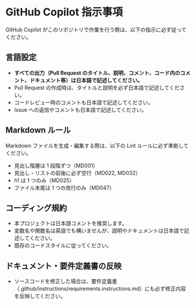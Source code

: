 # GitHub Copilot 指示事項

GitHub Copilot がこのリポジトリで作業を行う際は、以下の指示に必ず従ってください。

## 言語設定

- **すべての出力（Pull Request のタイトル、説明、コメント、コード内のコメント、ドキュメント等）は日本語で記述してください。**
- Pull Request の作成時は、タイトルと説明を必ず日本語で記述してください。
- コードレビュー時のコメントも日本語で記述してください。
- Issue への返信やコメントも日本語で記述してください。

## Markdown ルール

Markdown ファイルを生成・編集する際は、以下の Lint ルールに必ず準拠してください。

- 見出し階層は 1 段階ずつ（MD001）
- 見出し・リストの前後に必ず空行（MD022, MD032）
- h1 は 1 つのみ（MD025）
- ファイル末尾は 1 つの改行のみ（MD047）

## コーディング規約

- 本プロジェクトは日本語コメントを推奨します。
- 変数名や関数名は英語でも構いませんが、説明やドキュメントは日本語で記述してください。
- 既存のコードスタイルに従ってください。

## ドキュメント・要件定義書の反映

- ソースコードを修正した場合は、要件定義書（.github/instructions/requirements.instructions.md）にも必ず修正内容を反映してください。
